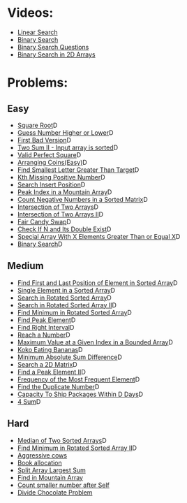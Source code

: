 # Videos:
- [Linear Search](https://youtu.be/_HRA37X8N_Q)
- [Binary Search](https://youtu.be/f6UU7V3szVw)
- [Binary Search Questions](https://youtu.be/W9QJ8HaRvJQ)
- [Binary Search in 2D Arrays](https://youtu.be/enI_KyGLYPo)

# Problems:

## Easy
- [Square Root](https://leetcode.com/problems/sqrtx/)D
- [Guess Number Higher or Lower](https://leetcode.com/problems/guess-number-higher-or-lower/)D
- [First Bad Version](https://leetcode.com/problems/first-bad-version/)D
- [Two Sum II - Input array is sorted](https://leetcode.com/problems/two-sum-ii-input-array-is-sorted/)D
- [Valid Perfect Square](https://leetcode.com/problems/valid-perfect-square/)D
- [Arranging Coins(Easy)](https://leetcode.com/problems/arranging-coins/)D
- [Find Smallest Letter Greater Than Target](https://leetcode.com/problems/find-smallest-letter-greater-than-target/)D
- [Kth Missing Positive Number](https://leetcode.com/problems/kth-missing-positive-number/)D
- [Search Insert Position](https://leetcode.com/problems/search-insert-position/)D
- [Peak Index in a Mountain Array](https://leetcode.com/problems/peak-index-in-a-mountain-array/)D
- [Count Negative Numbers in a Sorted Matrix](https://leetcode.com/problems/count-negative-numbers-in-a-sorted-matrix/)D
- [Intersection of Two Arrays](https://leetcode.com/problems/intersection-of-two-arrays/)D
- [Intersection of Two Arrays II](https://leetcode.com/problems/intersection-of-two-arrays-ii/)D
- [Fair Candy Swap](https://leetcode.com/problems/fair-candy-swap/)D
- [Check If N and Its Double Exist](https://leetcode.com/problems/check-if-n-and-its-double-exist/)D
- [Special Array With X Elements Greater Than or Equal X](https://leetcode.com/problems/special-array-with-x-elements-greater-than-or-equal-x/)D
- [Binary Search](https://leetcode.com/problems/binary-search/)D

## Medium
- [Find First and Last Position of Element in Sorted Array](https://leetcode.com/problems/find-first-and-last-position-of-element-in-sorted-array/)D
- [Single Element in a Sorted Array](https://leetcode.com/problems/single-element-in-a-sorted-array/)D
- [Search in Rotated Sorted Array](https://leetcode.com/problems/search-in-rotated-sorted-array/)D
- [Search in Rotated Sorted Array II](https://leetcode.com/problems/search-in-rotated-sorted-array-ii/)D
- [Find Minimum in Rotated Sorted Array](https://leetcode.com/problems/find-minimum-in-rotated-sorted-array/)D
- [Find Peak Element](https://leetcode.com/problems/find-peak-element/)D
- [Find Right Interval](https://leetcode.com/problems/find-right-interval/)D
- [Reach a Number](https://leetcode.com/problems/reach-a-number/)D
- [Maximum Value at a Given Index in a Bounded Array](https://leetcode.com/problems/maximum-value-at-a-given-index-in-a-bounded-array/)D
- [Koko Eating Bananas](https://leetcode.com/problems/koko-eating-bananas/)D
- [Minimum Absolute Sum Difference](https://leetcode.com/problems/minimum-absolute-sum-difference/)D
- [Search a 2D Matrix](https://leetcode.com/problems/search-a-2d-matrix/)D
- [Find a Peak Element II](https://leetcode.com/problems/find-a-peak-element-ii/)D
- [Frequency of the Most Frequent Element](https://leetcode.com/problems/frequency-of-the-most-frequent-element/)D
- [Find the Duplicate Number](https://leetcode.com/problems/find-the-duplicate-number/)D
- [Capacity To Ship Packages Within D Days](https://leetcode.com/problems/capacity-to-ship-packages-within-d-days/)D
- [4 Sum](https://leetcode.com/problems/4sum/)D

## Hard
- [Median of Two Sorted Arrays](https://leetcode.com/problems/median-of-two-sorted-arrays/)D
- [Find Minimum in Rotated Sorted Array II](https://leetcode.com/problems/find-minimum-in-rotated-sorted-array-ii/)D
- [Aggressive cows](https://www.spoj.com/problems/AGGRCOW/)
- [Book allocation](https://www.geeksforgeeks.org/allocate-minimum-number-pages/)
- [Split Array Largest Sum](https://leetcode.com/problems/split-array-largest-sum/)
- [Find in Mountain Array](https://leetcode.com/problems/find-in-mountain-array/)
- [Count smaller number after Self](https://leetcode.com/problems/count-of-smaller-numbers-after-self/)
- [Divide Chocolate Problem](https://curiouschild.github.io/leetcode/2019/06/21/divide-chocolate.html)
